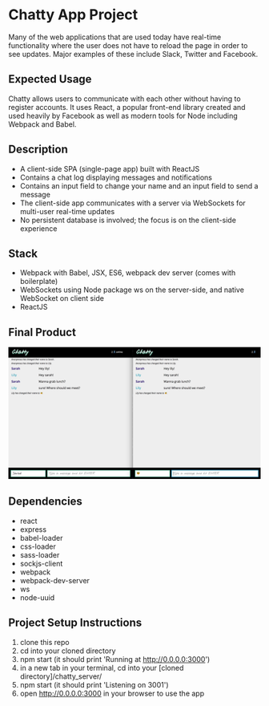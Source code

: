 # Chatty App Project

Many of the web applications that are used today have real-time functionality where the user does not have to reload the page in order to see updates. Major examples of these include Slack, Twitter and Facebook.

## Expected Usage

Chatty allows users to communicate with each other without having to register accounts. It uses React, a popular front-end library created and used heavily by Facebook as well as modern tools for Node including Webpack and Babel.

## Description

- A client-side SPA (single-page app) built with ReactJS
- Contains a chat log displaying messages and notifications
- Contains an input field to change your name and an input field to send a message
- The client-side app communicates with a server via WebSockets for multi-user real-time updates
- No persistent database is involved; the focus is on the client-side experience

## Stack

- Webpack with Babel, JSX, ES6, webpack dev server (comes with boilerplate)
- WebSockets using Node package ws on the server-side, and native WebSocket on client side
- ReactJS

## Final Product
!["Main Page"](/docs/chattyApp-main.png "Main Page Showing Messages")

## Dependencies

- react
- express
- babel-loader
- css-loader
- sass-loader
- sockjs-client
- webpack
- webpack-dev-server
- ws
- node-uuid

## Project Setup Instructions

1. clone this repo
2. cd into your cloned directory
3. npm start (it should print 'Running at http://0.0.0.0:3000')
4. in a new tab in your terminal, cd into your [cloned directory]/chatty_server/
5. npm start (it should print 'Listening on 3001')
6. open http://0.0.0.0:3000 in your browser to use the app